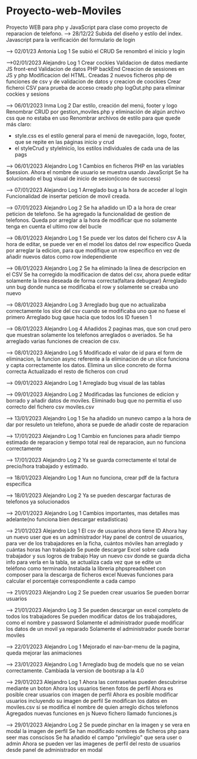 # Proyecto-web-Moviles
Proyecto WEB para php y JavaScript para clase como proyecto de reparacion de telefono.
--> 28/12/22
Subida del diseño y estilo del index.
Javascript para la verificación del formulario de login

--> 02/01/23 Antonia Log 1
Se subió el CRUD
Se renombró el inicio y login

-->02/01/2023 Alejandro Log 1
Crear cockies
Validacion de datos mediante JS front-end
Validacion de datos PHP backEnd
Creacion de sessiones en JS y php
Modificacion del HTML.
Creadas 2 nuevos ficheros php de funciones de csv y de validacion de datos y creacion de coockies
Crear ficheroi CSV para prueba de acceso
creado php logOut.php para eliminar cockies y sesions

--> 06/01/2023 Inma Log 2
Dar estilo, creación del menú, footer y logo
Renombrar CRUD por gestion_moviles.php y eliminación de algún archivo css que no estaba en uso
Renombrar archivos de estilo para que quede más claro:
- style.css es el estilo general para el menú de navegación, logo, footer, que se repite en las páginas inicio y crud
- el styleCrud y styleInicio, los estilos individuales de cada una de las pags

--> 06/01/2023 Alejandro Log 1
Cambios en ficheros PHP en las variables $session.
Ahora el nombre de usuario se muestra usando JavaScript
Se ha solucionado el bug visual de inicio de sesion(icono de success)

--> 07/01/2023 Alejandro Log 1
Arreglado bug a la hora de acceder al login
Funcionalidad de insertar peticion de movil creada.

--> 07/01/2023 Alejandro Log 2
Se ha añadido un ID a la hora de crear peticion de telefono.
Se ha agregado la funcionalidad de gestion de telefonos.
Queda por arreglar a la hora de modificar que no solamente tenga en cuenta el ultimo row del bucle

--> 08/01/2023 Alejandro Log 1
Se puede ver los datos del fichero csv
A la hora de editar, se puede ver en el model los datos del row especifico
Queda por arreglar la edicion, para que modifique un row especifico en vez de añadir nuevos datos como row independiente

--> 08/01/2023 Alejandro Log 2
Se ha eliminado la linea de descripcion en el CSV
Se ha corregido la modificacion de datos del csv, ahora puede editar solamente la linea deseada de forma correcta(faltara debugear)
Arreglado unn bug donde nunca se modificaba el row y solamente se creaba uno nuevo

--> 08/01/2023 Alejandro Log 3
Arreglado bug que no actualizaba correctamente los slce del csv cuando se modificaba uno que no fuese el primero
Arreglado bug qaue hacia que todos los ID fuesen 1

--> 08/01/2023 Alejandro Log 4
Añadidos 2 paginas mas, que son crud pero que muestran solamente los telefonos arreglados o averiados.
Se ha arreglado varias funciones de creacion de csv.

--> 08/01/2023 Alejandro Log 5
Modificado el valor de id para el form de eliminacion, la funcion async referente a la eliminacion de un slice funciona y capta correctamente los datos.
Elimina un slice concreto de forma correcta
Actualizado el resto de ficheros con crud

--> 09/01/2023 Alejandro Log 1
Arreglado bug visual de las tablas

--> 09/01/2023 Alejandro Log 2
Modificadas las funciones de edicion y borrado y añadir datos de moviles.
Eliminado bug que no permitia el uso correcto del fichero csv moviles.csv

--> 13/01/2023 Alejandro Log 1
Se ha añadido un nunevo campo a la hora de dar por resuleto un telefono, ahora se puede de añadir coste de reparacion

--> 17/01/2023 Alejandro Log 1
Cambio en funciones para añadir tiempo estimado de reparacion y tiempo total real de reparacion, aun no funciona correctamente

--> 17/01/2023 Alejandro Log 2
Ya se guarda correctamente el total de precio/hora trabajado y estimado.

--> 18/01/2023 Alejandro Log 1
Aun no funciona, crear pdf de la factura especifica

--> 18/01/2023 Alejandro Log 2
Ya se pueden descargar facturas de telefonos ya solucionados

--> 20/01/2023 Alejandro Log 1
Cambios importantes, mas detalles mas adelante(no funciona bien descargar estadisticas)

--> 21/01/2023 Alejandro Log 1
El csv de usuarios ahora tiene ID
Ahora hay un nuevo user que es un administrador
Hay panel de control de usuarios, para ver de los trabajadores en la ficha, cuántos móviles han arreglado y cuántas horas han trabajado
Se puede descargar Excel sobre cada trabajador y sus logros de trabajo
Hay un nuevo csv donde se guarda dicha info para verla en la tabla, se actualiza cada vez que se edite un teléfono como terminado
Instalada la libreria phpspreadsheet con composer para la descarga de ficheros excel
Nuevas funciones para calcular el porcentaje correspondiente a cada campo

--> 21/01/2023 Alejandro Log 2
Se pueden crear usuarios
Se pueden borrar usuarios

--> 21/01/2023 Alejandro Log 3
Se pueden descargar un excel completo de todos los trabajadores
Se pueden modificar datos de los trabajadores, como el nombre y password
Solamente el administrador puede modificar los datos de un movil ya reparado
Solamente el administrador puede borrar moviles

--> 22/01/2023 Alejandro Log 1
Mejorado el nav-bar-menu de la pagina, queda mejorar las animaciones

--> 23/01/2023 Alejandro Log 1
Arreglado bug de models que no se veian correctamente.
Cambiada la version de bootsrap a la 4.0

--> 29/01/2023 Alejandro Log 1
Ahora las contraseñas pueden descubrirse mediante un boton
Ahora los usuarios tienen fotos de perfil
Ahora es posible crear usuarios con imagen de perfil
Ahora es posible modificar usuarios incluyendo su imagen de perfil
Se modifican los datos en moviles.csv si se modifica el nombre de quien arreglo dichos telefonos
Agregados nuevas funciones en js
Nuevo fichero llamado funciones.js

--> 29/01/2023 Alejandro Log 2
Se puede pinchar en la imagen y se vera en modal la imagen de perfil
Se han modificado nombres de ficheros php para seer mas conscisos
Se ha añadido el campo "privilegio" que sera user o admin
Ahora se pueden ver las imagenes de perfil del resto de usuarios desde panel de administrador en modal





